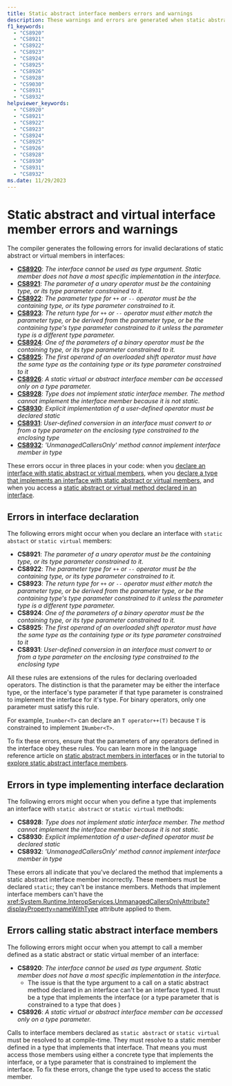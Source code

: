 ```yaml
---
title: Static abstract interface members errors and warnings
description: These warnings and errors are generated when static abstract or virtual members are used incorrectly. Learn how to correct these errors.
f1_keywords:
  - "CS8920"
  - "CS8921"
  - "CS8922"
  - "CS8923"
  - "CS8924"
  - "CS8925"
  - "CS8926"
  - "CS8928"
  - "CS9030"
  - "CS8931"
  - "CS8932"
helpviewer_keywords:
  - "CS8920"
  - "CS8921"
  - "CS8922"
  - "CS8923"
  - "CS8924"
  - "CS8925"
  - "CS8926"
  - "CS8928"
  - "CS8930"
  - "CS8931"
  - "CS8932"
ms.date: 11/29/2023
---
```

# Static abstract and virtual interface member errors and warnings

The compiler generates the following errors for invalid declarations of static abstract or virtual members in interfaces:

- [**CS8920**](#errors-calling-static-abstract-interface-members): *The interface cannot be used as type argument. Static member does not have a most specific implementation in the interface.*
- [**CS8921**](#errors-in-interface-declaration): *The parameter of a unary operator must be the containing type, or its type parameter constrained to it.*
- [**CS8922**](#errors-in-interface-declaration): *The parameter type for `++` or `--` operator must be the containing type, or its type parameter constrained to it.*
- [**CS8923**](#errors-in-interface-declaration): *The return type for `++` or `--` operator must either match the parameter type, or be derived from the parameter type, or be the containing type's type parameter constrained to it unless the parameter type is a different type parameter.*
- [**CS8924**](#errors-in-interface-declaration): *One of the parameters of a binary operator must be the containing type, or its type parameter constrained to it.*
- [**CS8925**](#errors-in-interface-declaration): *The first operand of an overloaded shift operator must have the same type as the containing type or its type parameter constrained to it*
- [**CS8926**](#errors-calling-static-abstract-interface-members): *A static virtual or abstract interface member can be accessed only on a type parameter.*
- [**CS8928**](#errors-in-type-implementing-interface-declaration): *Type does not implement static interface member. The method cannot implement the interface member because it is not static.*
- [**CS8930**](#errors-in-type-implementing-interface-declaration): *Explicit implementation of a user-defined operator must be declared static*
- [**CS8931**](#errors-in-interface-declaration): *User-defined conversion in an interface must convert to or from a type parameter on the enclosing type constrained to the enclosing type*
- [**CS8932**](#errors-in-type-implementing-interface-declaration): *'UnmanagedCallersOnly' method cannot implement interface member in type*

These errors occur in three places in your code:  when you [declare an interface with static abstract or virtual members](#errors-in-interface-declaration), when you [declare a type that implements an interface with static abstract or virtual members](#errors-in-type-implementing-interface-declaration), and when you access a [static abstract or virtual method declared in an interface](#errors-calling-static-abstract-interface-members).

## Errors in interface declaration

The following errors might occur when you declare an interface with `static abstact` or `static virtual` members:

- **CS8921**: *The parameter of a unary operator must be the containing type, or its type parameter constrained to it.*
- **CS8922**: *The parameter type for `++` or `--` operator must be the containing type, or its type parameter constrained to it.*
- **CS8923**: *The return type for `++` or `--` operator must either match the parameter type, or be derived from the parameter type, or be the containing type's type parameter constrained to it unless the parameter type is a different type parameter.*
- **CS8924**: *One of the parameters of a binary operator must be the containing type, or its type parameter constrained to it.*
- **CS8925**: *The first operand of an overloaded shift operator must have the same type as the containing type or its type parameter constrained to it*
- **CS8931**: *User-defined conversion in an interface must convert to or from a type parameter on the enclosing type constrained to the enclosing type*

All these rules are extensions of the rules for declaring overloaded operators. The distinction is that the parameter may be either the interface type, or the interface's type parameter if that type parameter is constrained to implement the interface for it's type. For binary operators, only one parameter must satisfy this rule.

For example, `Inumber<T>` can declare an `T operator++(T)` because `T` is constrained to implement `INumber<T>`.

To fix these errors, ensure that the parameters of any operators defined in the interface obey these rules. You can learn more in the language reference article on [static abstract members in interfaces](../keywords/interface.md#static-abstract-and-virtual-members) or in the tutorial to [explore static abstract interface members](../../whats-new/tutorials/static-virtual-interface-members.md).

## Errors in type implementing interface declaration

The following errors might occur when you define a type that implements an interface with `static abstract` or `static virtual` methods:

- **CS8928**: *Type does not implement static interface member. The method cannot implement the interface member because it is not static.*
- **CS8930**: *Explicit implementation of a user-defined operator must be declared static*
- **CS8932**: *'UnmanagedCallersOnly' method cannot implement interface member in type*

These errors all indicate that you've declared the method that implements a static abstract interface member incorrectly. These members must be declared `static`; they can't be instance members. Methods that implement interface members can't have the <xref:System.Runtime.InteropServices.UnmanagedCallersOnlyAttribute?displayProperty=nameWithType> attribute applied to them.

## Errors calling static abstract interface members

The following errors might occur when you attempt to call a member defined as a static abstract or static virtual member of an interface:

- **CS8920**: *The interface cannot be used as type argument. Static member does not have a most specific implementation in the interface.*
  - The issue is that the type argument to a call on a static abstract method declared in an interface can't be an interface typed. It must be a type that implements the interface (or a type parameter that is constrained to a type that does )
- **CS8926**: *A static virtual or abstract interface member can be accessed only on a type parameter.*

Calls to interface members declared as `static abstract` or `static virtual` must be resolved to at compile-time. They must resolve to a static member defined in a type that implements that interface. That means you must access those members using either a concrete type that implements the interface, or a type parameter that is constrained to implement the interface. To fix these errors, change the type used to access the static member.
